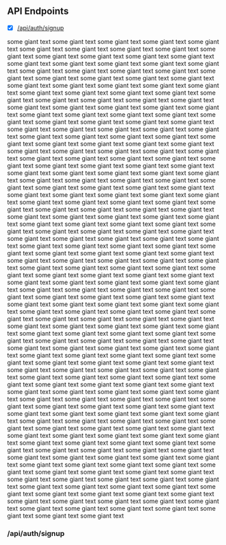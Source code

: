 ## API Endpoints

- [x] [/api/auth/signup](#/api/auth/signup)

some giant text some giant text some giant text some giant text some giant text some giant text some giant text some giant text some giant text some giant text some giant text some giant text some giant text some giant text some giant text some giant text some giant text some giant text some giant text some giant text some giant text some giant text some giant text some giant text some giant text some giant text some giant text some giant text some giant text some giant text some giant text some giant text some giant text some giant text some giant text some giant text some giant text some giant text some giant text some giant text some giant text some giant text some giant text some giant text some giant text some giant text some giant text some giant text some giant text some giant text some giant text some giant text some giant text some giant text some giant text some giant text some giant text some giant text some giant text some giant text some giant text some giant text some giant text some giant text some giant text some giant text some giant text some giant text some giant text some giant text some giant text some giant text some giant text some giant text some giant text some giant text some giant text some giant text some giant text some giant text some giant text some giant text some giant text some giant text some giant text some giant text some giant text some giant text some giant text some giant text some giant text some giant text some giant text some giant text some giant text some giant text some giant text some giant text some giant text some giant text some giant text some giant text some giant text some giant text some giant text some giant text some giant text some giant text some giant text some giant text some giant text some giant text some giant text some giant text some giant text some giant text some giant text some giant text some giant text some giant text some giant text some giant text some giant text some giant text some giant text some giant text some giant text some giant text some giant text some giant text some giant text some giant text some giant text some giant text some giant text some giant text some giant text some giant text some giant text some giant text some giant text some giant text some giant text some giant text some giant text some giant text some giant text some giant text some giant text some giant text some giant text some giant text some giant text some giant text some giant text some giant text some giant text some giant text some giant text some giant text some giant text some giant text some giant text some giant text some giant text some giant text some giant text some giant text some giant text some giant text some giant text some giant text some giant text some giant text some giant text some giant text some giant text some giant text some giant text some giant text some giant text some giant text some giant text some giant text some giant text some giant text some giant text some giant text some giant text some giant text some giant text some giant text some giant text some giant text some giant text some giant text some giant text some giant text some giant text some giant text some giant text some giant text some giant text some giant text some giant text some giant text some giant text some giant text some giant text some giant text some giant text some giant text some giant text some giant text some giant text some giant text some giant text some giant text some giant text some giant text some giant text some giant text some giant text some giant text some giant text some giant text some giant text some giant text some giant text some giant text some giant text some giant text some giant text some giant text some giant text some giant text some giant text some giant text some giant text some giant text some giant text some giant text some giant text some giant text some giant text some giant text some giant text some giant text some giant text some giant text some giant text some giant text some giant text some giant text some giant text some giant text some giant text some giant text some giant text some giant text some giant text some giant text some giant text some giant text some giant text some giant text some giant text some giant text some giant text some giant text some giant text some giant text some giant text some giant text some giant text some giant text some giant text some giant text some giant text some giant text some giant text some giant text some giant text some giant text some giant text some giant text some giant text some giant text some giant text some giant text some giant text some giant text some giant text some giant text some giant text some giant text some giant text some giant text some giant text some giant text some giant text some giant text some giant text some giant text some giant text some giant text  

### /api/auth/signup